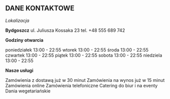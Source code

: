 ## DANE KONTAKTOWE

*Lokalizacja*

**Bydgoszcz** 
ul. Juliusza Kossaka 23
tel. +48 555 689 742

**Godziny otwarcia**

 poniedziałek 13:00 - 22:55 
 wtorek 13:00 - 22:55
 środa 13:00 - 22:55
 czwartek 13:00 - 22:55
 piątek 13:00 - 22:55
 sobota 13:00 - 22:55
 niedziela 13:00 - 22:55

**Nasze usługi**

Zamówienia z dostawą już w 30 minut
Zamówienia na wynos już w 15 minut
Zamówienia online
Zamówienia telefoniczne
Catering do biur i na eventy
Dania wegetariańskie
